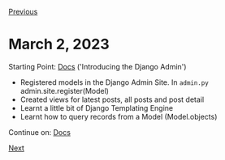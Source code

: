 [Previous](./1.md)

# March 2, 2023

Starting Point: [Docs](https://docs.djangoproject.com/en/4.1/intro/tutorial02/) ('Introducing the Django Admin')

- Registered models in the Django Admin Site. In `admin.py` admin.site.register(Model)
- Created views for latest posts, all posts and post detail
- Learnt a little bit of Django Templating Engine
- Learnt how to query records from a Model (Model.objects)

Continue on: [Docs](https://docs.djangoproject.com/en/4.1/intro/tutorial04/)

[Next](./3.md)
